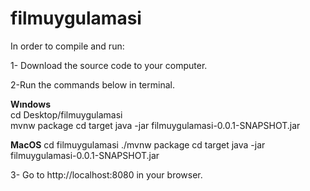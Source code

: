 # filmuygulamasi

In order to compile and run:

1- Download the source code to your computer.

2-Run the commands below in terminal.

**Wındows** 
<br /> cd Desktop/filmuygulamasi
<br /> mvnw package
cd target
java -jar filmuygulamasi-0.0.1-SNAPSHOT.jar

**MacOS**
cd filmuygulamasi
./mvnw package
cd target
java -jar filmuygulamasi-0.0.1-SNAPSHOT.jar

3- Go to http://localhost:8080 in your browser.

